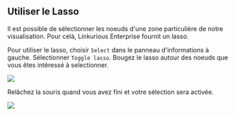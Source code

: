 ## Utiliser le Lasso

Il est possible de sélectionner les noeuds d'une zone particulière de notre visualisation. Pour celà, Linkurious Enterprise fournit un lasso.

Pour utiliser le lasso, choisir ```Select``` dans le panneau d'informations à gauche.
Sélectionner ```Toggle lasso```.
Bougez le lasso autour des noeuds que vous êtes intéressé à selectionner.

![](https://github.com/Linkurious/linkurious-enterprise-manual/raw/master/en/manipulate/Lasso.png)

Relâchez la souris quand vous avez fini et votre sélection sera activée.

![](https://github.com/Linkurious/linkurious-enterprise-manual/raw/master/en/manipulate/LassoResult.png)

